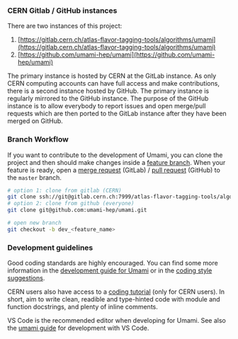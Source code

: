### CERN Gitlab / GitHub instances

There are two instances of this project:

1. [https://gitlab.cern.ch/atlas-flavor-tagging-tools/algorithms/umami](https://gitlab.cern.ch/atlas-flavor-tagging-tools/algorithms/umami)
2. [https://github.com/umami-hep/umami](https://github.com/umami-hep/umami)

The primary instance is hosted by CERN at the GitLab instance. As only CERN computing accounts can have full access and make contributions, there is a second instance hosted by GitHub. The primary instance is regularly mirrored to the GitHub instance. The purpose of the GitHub instance is to allow everybody to report issues and open merge/pull requests which are then ported to the GitLab instance after they have been merged on GitHub.


### Branch Workflow

If you want to contribute to the development of Umami, you can clone the project and then should make changes inside a [feature branch](https://docs.gitlab.com/ee/gitlab-basics/feature_branch_workflow.html). When your feature is ready, open a [merge request](https://docs.gitlab.com/ee/user/project/merge_requests/) (GitLab) / [pull request](https://docs.github.com/de/pull-requests/collaborating-with-pull-requests/proposing-changes-to-your-work-with-pull-requests/about-pull-requests) (GitHub) to the `master` branch. 


```bash
# option 1: clone from gitlab (CERN)
git clone ssh://git@gitlab.cern.ch:7999/atlas-flavor-tagging-tools/algorithms/umami.git
# option 2: clone from github (everyone)
git clone git@github.com:umami-hep/umami.git

# open new branch
git checkout -b dev_<feature_name>
```


### Development guidelines

Good coding standards are highly encouraged. You can find some more information in the [development guide for Umami](https://umami-docs.web.cern.ch/setup/development/) or in the [coding style suggestions](https://umami-docs.web.cern.ch/setup/development/good_practices_code/).

CERN users also have access to a [coding tutorial](https://ftag.docs.cern.ch/software/tutorials/tutorial-coding/) (only for CERN users).
In short, aim to write clean, readible and type-hinted code with module and function docstrings, and plenty of inline comments.

VS Code is the recommended editor when developing for Umami. See also the [umami guide](https://umami-docs.web.cern.ch/setup/development/VS_code/) for development with VS Code.
